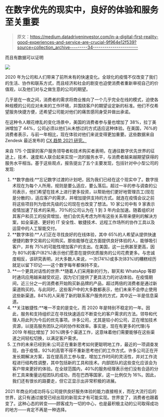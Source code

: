 # 在数字优先的现实中，良好的体验和服务至关重要

> 原文：<https://medium.datadriveninvestor.com/in-a-digital-first-reality-good-experiences-and-service-are-crucial-9f964e12f539?source=collection_archive---------34----------------------->

而且有数据可以证明

![](img/e8f8ed879b80e833d3d2d04d62e401f7.png)

2020 年为公司和人们带来了前所未有的快速变化。全球化的疫情不仅改变了我们的生活、协作和联系方式，而且经济和社会的剧变也迫使消费者重新审视自己的价值观，以及他们对与之做生意的公司的期望。

几乎是在一夜之间，消费者的需求将商业推向了一个几乎完全在线的模式，迫使各种规模的公司应对未来的工作环境，并围绕客户的期望设定新的标准。他们不仅希望服务快捷方便，还希望公司能对他们的痛苦感同身受并做出承诺。

在这种令人眼花缭乱的变化场景中，美国的消费者参与量也增加了 38%，拉丁美洲增加了 44%，公司必须以他们从未想过的方式适应这种体验。在美国，76%的消费者表示，与前一年相比，现在体验对他们来说变得更加重要。这些数据来自 Zendesk 最近发布的 [CX 趋势 2021 研究。](https://www.zendesk.com/customer-experience-trends/)

来自 175 个国家的客户服务领导者和技术购买者表明，在通往数字优先世界的征途上，技术、速度和人联合起来实现一流的服务水平，与消费者越来越期望获得的服务水平相当。基于这些观点，报告提出了五个主要发现，包括针对中小型公司的发现:

1.  **数字曲线:**忘记数字过渡的计划吧，因为我们已经在这个现实中了。数字技术现在为每个人所用，规则是要么适应，要么落后。超过一半的参与调查的公司表示，他们希望在技术上进行更多投资，以帮助他们更好地管理员工(现在是分散的)，适应客户的需求，并增加提供支持的方式。就连在疫情会议之前将这些项目列为低优先级的公司现在也改变了想法。10 家公司中有 9 家表示疫情加速了技术的采用，70%的公司认为在 1 到 3 年内会加速。随着组织对其客户和员工的投资增加，他们会优先考虑为所有这些关系带来便利的解决方案，如全渠道、更好的 IT 安全性、敏捷技术、远程工作场所的协作工具以及运营中的人工智能交付。
2.  **数字体验:**人们正在寻找良好的在线体验，其中 65%的人希望从提供快速便捷的数字交易的公司购买。那些能够在这方面提供良好体验的人，能够吸引客户，并有 75%的可能性增加客户的支出。在美国，这一比例甚至更高，因为 80%的客户(82%)表示他们愿意在提供优质服务的公司花费更多。与忠诚度相反，该研究表明，对大多数人来说，一次(74%)或多次(83%)的糟糕经历就足以留下印记——这个数字每年都保持不变。
3.  **一个更具对话性的世界:**随着人们采用新的行为，聊天和 WhatsApp 等即时通讯应用越来越受欢迎，因为它们提供了更具活力的对话体验。在疫情期间，近三分之一的消费者开始购买新品牌的产品，超过两倍的消费者是通过新渠道购买的。与此同时，这些客户中的大多数都表示，他们未来不会停止使用这些新渠道。84%的人采用了新的联系客户服务的方式，其中近一半是信息渠道。
4.  **关注敏捷性:**唯一不变的是变化，而 2020 年是特别不稳定的一年。因此，服务和支持组织正在寻找快速适应不断变化的客户需求的方法。领导和代理人将此列为今后的优先事项。许多公司，尤其是较小的公司，正在增加技术资源，以提高服务团队之间的协作和效率。事实是，现在有更多的代理(与 2019 年相比增加了 30%)跨多个渠道工作，这意味着他们需要能够在这些渠道之间轻松切换，以满足客户需求。
5.  工作的未来已经到来:公司正在重新思考如何更聪明地工作，最近的一项调查发现，由于疫情，92%的高管不得不重新思考他们的工作方式。许多公司正在开发长期解决方案，旨在提高员工参与度，增加工作时间的灵活性，并对工作流程进行结构性调整，其中包括新的工具和技术。内部团队的这些变化应该会为客户带来更好的体验。在全球范围内，40%的服务经理表示他们没有合适的分析工具来衡量远程团队的成功，而在巴西等国家，这一比例仅为 16%。因此，我们还有很长的路要走，但它正显示出非常积极的进展。

2021 年商业的成功将与公司提供良好服务体验的能力直接相关，而在大流行后的世界，这只有通过接受已经出现的新现实才有可能实现。世界变了，消费者也跟着变了。这种心态的转变——顾客成为一切的中心，也是最积极主动的公司取得成功的地方——肯定不再是一种选择。